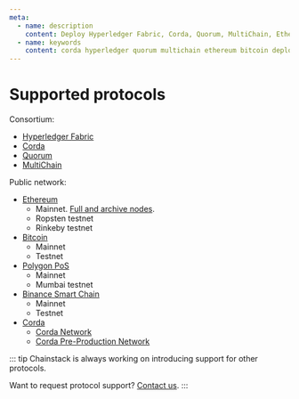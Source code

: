 ```yaml
---
meta:
  - name: description
    content: Deploy Hyperledger Fabric, Corda, Quorum, MultiChain, Ethereum, Bitcoin, Polygon PoS, Binance Smart Chain nodes and networks in minutes.
  - name: keywords
    content: corda hyperledger quorum multichain ethereum bitcoin deploy binance polygon matic
---
```


# Supported protocols

Consortium:

* [Hyperledger Fabric](/blockchains/fabric)
* [Corda](/blockchains/corda)
* [Quorum](/blockchains/quorum)
* [MultiChain](/blockchains/multichain)

Public network:

* [Ethereum](/blockchains/ethereum)
	* Mainnet. [Full and archive nodes](/operations/ethereum/modes).
	* Ropsten testnet
	* Rinkeby testnet
* [Bitcoin](/blockchains/bitcoin)
	* Mainnet
	* Testnet
* [Polygon PoS](/blockchains/polygon)
	* Mainnet
	* Mumbai testnet
* [Binance Smart Chain](/blockchains/bsc)
	* Mainnet
	* Testnet
* [Corda](/blockchains/corda)
	* [Corda Network](https://corda.network/)
	* [Corda Pre-Production Network](https://corda.network/participation/preprod/)

::: tip
Chainstack is always working on introducing support for other protocols.

Want to request protocol support? <a href="https://chainstack.com/contact/" target="_blank">Contact us</a>.
:::
